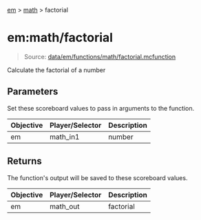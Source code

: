 [em](../../em.md) > [math](../math.md) > factorial

# em:math/factorial

> Source: [data/em/functions/math/factorial.mcfunction](../../../data/em/functions/math/factorial.mcfunction)

Calculate the factorial of a number

## Parameters

Set these scoreboard values to pass in arguments to the function.

| Objective | Player/Selector | Description |
| --------- | --------------- | ----------- |
| em        | math_in1        | number      |

## Returns

The function's output will be saved to these scoreboard values.

| Objective | Player/Selector | Description |
| --------- | --------------- | ----------- |
| em        | math_out        | factorial   |
